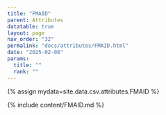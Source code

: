 ```yaml
---
title: "FMAID"
parent: Attributes
datatable: true
layout: page
nav_order: "32"
permalink: "docs/attributes/FMAID.html"
date: "2025-02-08"
params:
  title: ""
  rank: ""
---
```

{% assign mydata=site.data.csv.attributes.FMAID %} 

{% include content/FMAID.md %}
